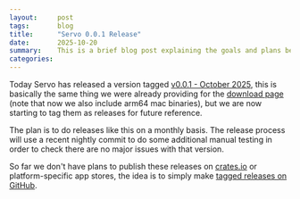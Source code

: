 ```yaml
---
layout:     post
tags:       blog
title:      "Servo 0.0.1 Release"
date:       2025-10-20
summary:    This is a brief blog post explaining the goals and plans behind the new Servo releases on GitHub.
categories:
---
```


Today Servo has released a version tagged [v0.0.1 - October 2025](https://github.com/servo/servo/releases/tag/v0.0.1), this is basically the same thing we were already providing for the [download page](https://servo.org/download) (note that now we also include arm64 mac binaries), but we are now starting to tag them as releases for future reference.

The plan is to do releases like this on a monthly basis. The release process will use a recent nightly commit to do some additional manual testing in order to check there are no major issues with that version.

So far we don't have plans to publish these releases on [crates.io](https://crates.io/) or platform-specific app stores, the idea is to simply make [tagged releases on GitHub](https://github.com/servo/servo/releases).

